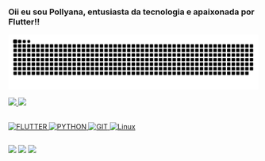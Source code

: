 
###  Oii eu sou Pollyana, entusiasta da tecnologia e apaixonada por Flutter!!
![Snake animation](https://github.com/pollyyana/pollyyana/blob/output/github-contribution-grid-snake.svg)

<div>
  
<a href="https://github.com/pollyyana">
  <img height="160em" src="https://github-readme-stats.vercel.app/api?username=pollyyana&show_icons=true&hide=stars,contribs,s&theme=dracula&include_all_commits=true&count_private=true"/> 
  
  <img height="160em" src="https://github-readme-stats.vercel.app/api/top-langs/?username=pollyyana&layout=compact&langs_count=7&theme=dracula"/>  
  
   <div style="display: inline_block"><br> 

 ![FLUTTER](https://img.shields.io/badge/Flutter-02569B?style=for-the-badge&logo=flutter&logoColor=white)
 ![PYTHON](https://img.shields.io/badge/Python-3776AB?style=for-the-badge&logo=python&logoColor=white)
 ![GIT](https://img.shields.io/badge/GIT-E44C30?style=for-the-badge&logo=git&logoColor=white)
 ![Linux](https://img.shields.io/badge/Linux-FCC624?style=for-the-badge&logo=linux&logoColor=black)  
</div>  

##

 <div> 
   <a href="https://discord.gg/dJBSRSUS4Z" target="_blank"><img src="https://img.shields.io/badge/Discord-7289DA?style=for-the-badge&logo=discord&logoColor=white" target="_blank"></a> 
   <a href = "mailto:pollyana.dev@gmail.com"><img src="https://img.shields.io/badge/-Gmail-%23333?style=for-the-badge&logo=gmail&logoColor=white" target="_blank"></a>
  <a href="https://www.linkedin.com/in/pollyana-medeirosk/" target="_blank"><img src="https://img.shields.io/badge/-LinkedIn-%230077B5?style=for-the-badge&logo=linkedin&logoColor=white" target="_blank"></a> 
   

 
</div>
